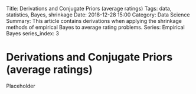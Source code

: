 Title: Derivations and Conjugate Priors (average ratings)
Tags: data, statistics, Bayes, shrinkage
Date: 2018-12-28 15:00
Category: Data Science
Summary: This article contains derivations when applying the shrinkage methods of empirical Bayes to average rating problems.
Series: Empirical Bayes
series_index: 3

# Derivations and Conjugate Priors (average ratings)

Placeholder
